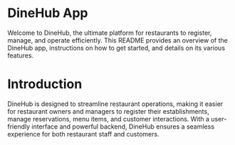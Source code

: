 # DineHub App

 Welcome to DineHub, the ultimate platform for restaurants to register, manage, and operate efficiently. This README provides an overview of the DineHub app, instructions on how to get started, and details on its various features.

# Introduction

 DineHub is designed to streamline restaurant operations, making it easier for restaurant owners and managers to register their establishments, manage reservations, menu items, and customer interactions. With a user-friendly interface and powerful backend, DineHub ensures a seamless experience for both restaurant staff and customers.